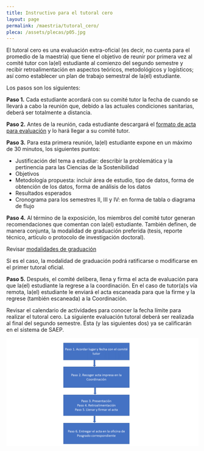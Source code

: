 ```yaml
---
title: Instructivo para el tutoral cero
layout: page
permalink: /maestria/tutoral_cero/
pleca: /assets/plecas/p05.jpg
---
```



El tutoral cero es una evaluación extra-oficial (es decir, no cuenta para el promedio de la maestría) 
que tiene el objetivo de reunir por primera vez al comité tutor con la(el) estudiante al comienzo del 
segundo semestre y recibir retroalimentación en aspectos teóricos, metodológicos y logísticos; así como 
establecer un plan de trabajo semestral de la(el) estudiante. 

Los pasos son los siguientes:

**Paso 1.** Cada estudiante acordará con su comité tutor la fecha de cuando se llevará a cabo la reunión que, 
debido a las actuales condiciones sanitarias, deberá ser totalmente a distancia. 

**Paso 2.** Antes de la reunión, cada estudiante descargará el [formato de acta para evaluación](/assets/formatos/maestria/tutoral_0.pdf) y lo hará llegar a su comité tutor.

**Paso 3.** Para esta primera reunión, la(el) estudiante expone en un máximo de 30 minutos, los siguientes puntos:

 - Justificación del tema a estudiar: describir la problemática y la pertinencia para las Ciencias de la Sostenibilidad
 - Objetivos
 - Metodología propuesta: incluir área de estudio, tipo de datos, forma de obtención de los datos, forma de análisis de 
   los datos
 - Resultados esperados
 - Cronograma para los semestres II, III y IV: en forma de tabla o diagrama de flujo

**Paso 4.** Al término de la exposición, los miembros del comité tutor generan recomendaciones que comentan con la(el) 
estudiante. También definen, de manera conjunta, la modalidad de graduación preferida (tesis, reporte técnico, artículo 
o protocolo de investigación doctoral). 

Revisar [modalidades de graduación](/maestria/modalidades_graduacion/)

Si es el caso, la modalidad de graduación podrá ratificarse o modificarse en el primer tutoral oficial.

**Paso 5.** Después, el comité delibera, llena y firma el acta de evaluación para que la(el) estudiante la regrese a 
la coordinación. En el caso de tutor(a)s vía remota, la(el) estudiante le enviará el acta escaneada para que la firme y 
la regrese (también escaneada) a la Coordinación. 

Revisar el calendario de actividades para conocer la fecha límite para realizar el tutoral cero. La siguiente evaluación tutoral deberá ser realizada al final del segundo semestre. Ésta (y las siguientes dos) ya se calificarán en el sistema de SAEP. 

![Diagrama de procedimiento para tutoral cero](diagrama_tutoral_cero.png)
